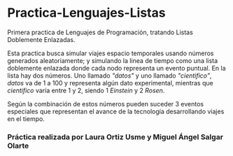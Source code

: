 # Practica-Lenguajes-Listas
Primera practica de Lenguajes de Programación, tratando Listas Doblemente Enlazadas.

Esta practica busca simular viajes espacio temporales usando números generados aleatoriamente; y simulando la linea de tiempo como una lista doblemente enlazada donde cada nodo representa un evento puntual.
En la lista hay dos números. Uno llamado *"datos"* y uno llamado *"cientifico"*, *datos* va de 1 a 100 y representa algún dato experimental, mientras que *cientifico* varía entre 1 y 2, siendo 1 *Einstein* y 2 *Rosen*.

Según la combinación de estos números pueden suceder 3 eventos especiales que representan el avance de la tecnología desarrollando viajes en el tiempo.

### Práctica realizada por Laura Ortiz Usme y Miguel Ángel Salgar Olarte 

